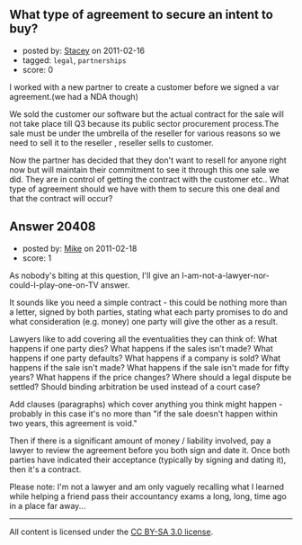 ## What type of agreement to secure an intent to buy?

- posted by: [Stacey](https://stackexchange.com/users/-1/9534-stacey) on 2011-02-16
- tagged: `legal`, `partnerships`
- score: 0

I worked with a new partner to create a customer before we signed a var agreement.(we had a NDA though) 

We sold the customer our software but the actual contract for the sale will not take place till Q3  because its public sector procurement process.The sale must be under the umbrella of the reseller for various reasons so we need to sell it to the reseller , reseller sells to customer.

Now the partner has decided that they don't want to resell for anyone right now but will maintain their commitment to see it through this one sale we did. They are in control of getting the contract with the customer etc.. What type of agreement should we have with them to secure this one deal and that the contract will occur?



## Answer 20408

- posted by: [Mike](https://stackexchange.com/users/-1/3475-mike) on 2011-02-18
- score: 1

As nobody's biting at this question, I'll give an I-am-not-a-lawyer-nor-could-I-play-one-on-TV answer.

It sounds like you need a simple contract - this could be nothing more than a letter, signed by both parties, stating what each party promises to do and what consideration (e.g. money) one party will give the other as a result. 

Lawyers like to add covering all the eventualities they can think of: What happens if one party dies? What happens if the sales isn't made? What happens if one party defaults? What happens if a company is sold? What happens if the sale isn't made? What happens if the sale isn't made for fifty years? What happens if the price changes? Where should a legal dispute be settled? Should binding arbitration be used instead of a court case? 

Add clauses (paragraphs) which cover anything you think might happen - probably in this case it's no more than "if the sale doesn't happen within two years, this agreement is void."  

Then if there is a significant amount of money / liability involved, pay a lawyer to review the agreement before you both sign and date it. Once both parties have indicated their acceptance (typically by signing and dating it), then it's a contract. 

Please note: I'm not a lawyer and am only vaguely recalling what I learned while helping a friend pass their accountancy exams a long, long, time ago in a place far away...



---

All content is licensed under the [CC BY-SA 3.0 license](https://creativecommons.org/licenses/by-sa/3.0/).

